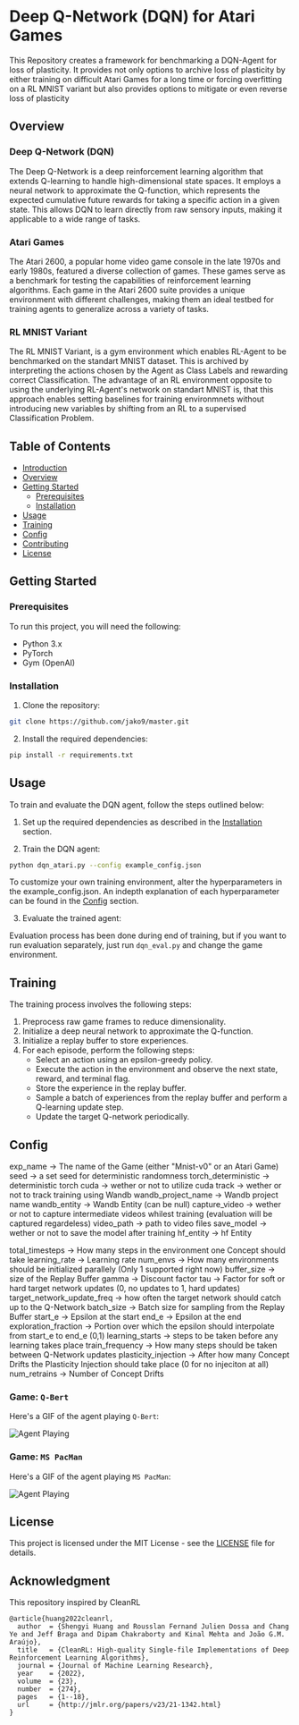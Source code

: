 # Deep Q-Network (DQN) for Atari Games

This Repository creates a framework for benchmarking a DQN-Agent for loss of plasticity. It provides not only options to archive loss of plasticity by either training on difficult Atari Games for a long time or forcing overfitting on a RL MNIST variant but also provides options to mitigate or even reverse loss of plasticity

## Overview

### Deep Q-Network (DQN)

The Deep Q-Network is a deep reinforcement learning algorithm that extends Q-learning to handle high-dimensional state spaces. It employs a neural network to approximate the Q-function, which represents the expected cumulative future rewards for taking a specific action in a given state. This allows DQN to learn directly from raw sensory inputs, making it applicable to a wide range of tasks.

### Atari Games

The Atari 2600, a popular home video game console in the late 1970s and early 1980s, featured a diverse collection of games. These games serve as a benchmark for testing the capabilities of reinforcement learning algorithms. Each game in the Atari 2600 suite provides a unique environment with different challenges, making them an ideal testbed for training agents to generalize across a variety of tasks.

### RL MNIST Variant

The RL MNIST Variant, is a gym environment which enables RL-Agent to be benchmarked on the standart MNIST dataset. This is archived by interpreting the actions chosen by the Agent as Class Labels and rewarding correct Classification. The advantage of an RL environment opposite to using the underlying RL-Agent's network on standart MNIST is, that this approach enables setting baselines for training environmnets without introducing new variables by shifting from an RL to a supervised Classification Problem.

## Table of Contents

- [Introduction](#introduction)
- [Overview](#overview)
- [Getting Started](#getting-started)
  - [Prerequisites](#prerequisites)
  - [Installation](#installation)
- [Usage](#usage)
- [Training](#training)
- [Config](#config)
- [Contributing](#contributing)
- [License](#license)

## Getting Started

### Prerequisites

To run this project, you will need the following:

- Python 3.x
- PyTorch
- Gym (OpenAI)

### Installation

1. Clone the repository:

```bash
git clone https://github.com/jako9/master.git
```

2. Install the required dependencies:

```bash
pip install -r requirements.txt
```

## Usage

To train and evaluate the DQN agent, follow the steps outlined below:

1. Set up the required dependencies as described in the [Installation](#installation) section.

2. Train the DQN agent:

```bash
python dqn_atari.py --config example_config.json
```

To customize your own training environment, alter the hyperparameters in the example_config.json.
An indepth explanation of each hyperparameter can be found in the [Config](#config) section.

3. Evaluate the trained agent:

Evaluation process has been done during end of training, but if you want to run evaluation separately, just run `dqn_eval.py` and change the game environment.

## Training

The training process involves the following steps:

1. Preprocess raw game frames to reduce dimensionality.
2. Initialize a deep neural network to approximate the Q-function.
3. Initialize a replay buffer to store experiences.
4. For each episode, perform the following steps:
   - Select an action using an epsilon-greedy policy.
   - Execute the action in the environment and observe the next state, reward, and terminal flag.
   - Store the experience in the replay buffer.
   - Sample a batch of experiences from the replay buffer and perform a Q-learning update step.
   - Update the target Q-network periodically.

## Config

exp_name -> The name of the Game (either "Mnist-v0" or an Atari Game)
seed -> a set seed for deterministic randomness
torch_deterministic -> deterministic torch
cuda -> wether or not to utilize cuda
track -> wether or not to track training using Wandb
wandb_project_name -> Wandb project name
wandb_entity -> Wandb Entity (can be null)
capture_video -> wether or not to capture intermediate videos whilest training (evaluation will be captured regardeless)
video_path -> path to video files
save_model -> wether or not to save the model after training
hf_entity -> hf Entity

total_timesteps -> How many steps in the environment one Concept should take
learning_rate -> Learning rate
num_envs -> How many environments should be initialized parallely (Only 1 supported right now)
buffer_size -> size of the Replay Buffer
gamma -> Discount factor
tau -> Factor for soft or hard target network updates (0, no updates to 1, hard updates)
target_network_update_freq -> how often the target network should catch up to the Q-Network
batch_size -> Batch size for sampling from the Replay Buffer
start_e -> Epsilon at the start
end_e -> Epsilon at the end
exploration_fraction -> Portion over which the epsilon should interpolate from start_e to end_e (0,1)
learning_starts -> steps to be taken before any learning takes place
train_frequency -> How many steps should be taken between Q-Network updates
plasticity_injection -> After how many Concept Drifts the Plasticity Injection should take place (0 for no injeciton at all)
num_retrains -> Number of Concept Drifts

### Game: `Q-Bert`

Here's a GIF of the agent playing `Q-Bert`:

![Agent Playing](assets/q_bert.gif)

### Game: `MS PacMan`

Here's a GIF of the agent playing `MS PacMan`:

![Agent Playing](assets/pacman.gif)


## License

This project is licensed under the MIT License - see the [LICENSE](LICENSE) file for details.

## Acknowledgment
This repository inspired by CleanRL
```
@article{huang2022cleanrl,
  author  = {Shengyi Huang and Rousslan Fernand Julien Dossa and Chang Ye and Jeff Braga and Dipam Chakraborty and Kinal Mehta and João G.M. Araújo},
  title   = {CleanRL: High-quality Single-file Implementations of Deep Reinforcement Learning Algorithms},
  journal = {Journal of Machine Learning Research},
  year    = {2022},
  volume  = {23},
  number  = {274},
  pages   = {1--18},
  url     = {http://jmlr.org/papers/v23/21-1342.html}
}
```
